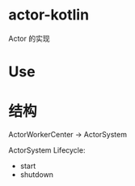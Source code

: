 # actor-kotlin

Actor 的实现


# Use


# 结构

ActorWorkerCenter -> ActorSystem

ActorSystem Lifecycle:
- start
- shutdown